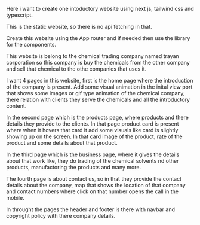 Here i want to create one intoductory website using next js, tailwind css and typescript.

This is the static website, so there is no api fetching in that.

Create this website using the App router and if needed then use the library for the components.

This website is belong to the chemical trading company named trayan corporation so this company is buy the chemicals from the other company and sell that chemical to the othe companies that uses it.

I want 4 pages in this website, first is the home page where the introduction of the company is present. Add some visual animation in the inital view port that shows some images or gif type animation of the chemical company, there relation with clients they serve the chemicals and all the introductory content.

In the second page which is the products page, where products and there details they provide to the clients. In that page product card is present where when it hovers that card it add some visuals like card is slightly showing up on the screen. In that card image of the product, rate of the product and some details about that product.

In the third page which is the business page, where it gives the details about that work like, they do trading of the chemical solvents nd other products, manufactoring the products and many more.

The fourth page is about contact us, so in that they provide the contact details about the company, map that shows the location of that company and contact numbers where click on that number opens the call in the mobile.

In throught the pages the header and footer is there with navbar and copyright policy with there company details.
